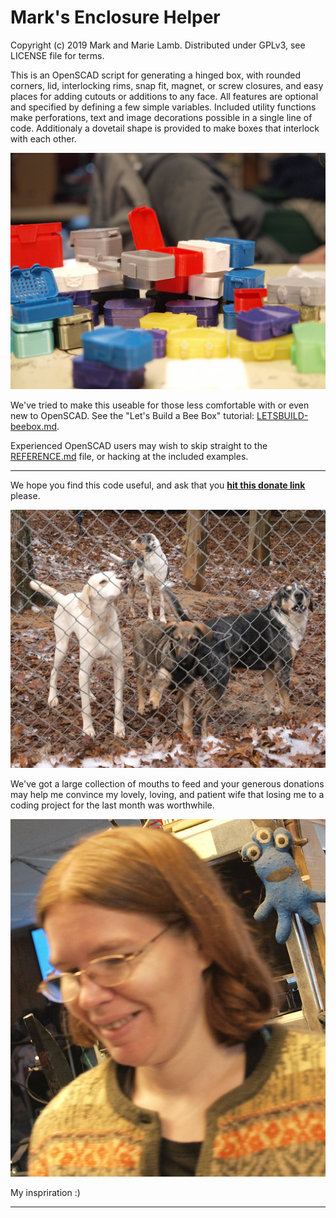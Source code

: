 # Mark's Enclosure Helper 

   Copyright (c) 2019 Mark and Marie Lamb. Distributed under GPLv3, see LICENSE file for terms.

This is an OpenSCAD script for generating a hinged box, with rounded
corners, lid, interlocking rims, snap fit, magnet, or screw closures,
and easy places for adding cutouts or additions to any face. All
features are optional and specified by defining a few simple
variables. Included utility functions make perforations, text and
image decorations possible in a single line of code. Additionaly a
dovetail shape is provided to make boxes that interlock with each
other.

![](docpix/protopile.jpg)


We've tried to make this useable for those less comfortable with or even
new to OpenSCAD. See the "Let's Build a Bee Box" tutorial: [LETSBUILD-beebox.md](LETSBUILD-beebox.md).

Experienced OpenSCAD users may wish to skip straight to the
[REFERENCE.md](REFERENCE.md) file, or hacking at the included examples.



------------------------------

We hope you find this code useful, and ask that you **[hit this donate
link](https://www.paypal.com/cgi-bin/webscr?cmd=_s-xclick&hosted_button_id=J3AY8SM43A2DA&source=url)**
please.

![](docpix/ourdogs.jpg)

We've got a large collection of mouths to feed and your generous
donations may help me convince my lovely, loving, and patient wife
that losing me to a coding project for the last month was
worthwhile. 

![](docpix/marie.jpg)

My inspriration :)



-------------------------------



